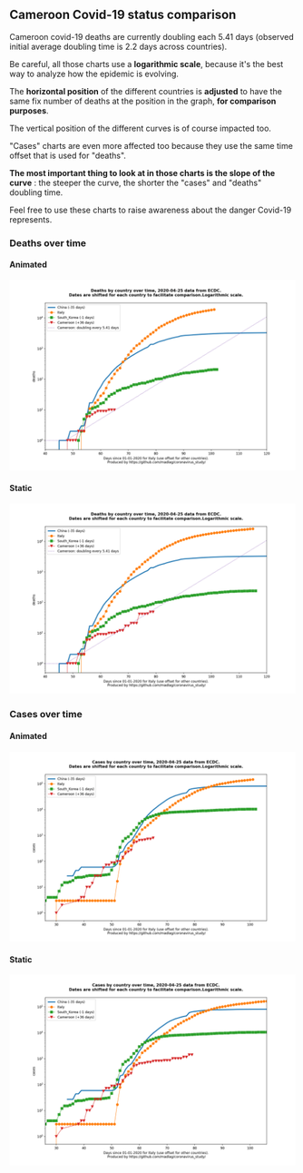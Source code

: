 ## Cameroon Covid-19 status comparison 

Cameroon covid-19 deaths are currently doubling each 5.41 days (observed initial average doubling time is 2.2 days across countries).



Be careful, all those charts use a **logarithmic scale**, because it's the best way to analyze how the epidemic is evolving.
 
The **horizontal position** of the different countries is **adjusted** to have the same fix number of deaths at the position in the graph, **for comparison purposes**.

The vertical position of the different curves is of course impacted too.

"Cases" charts are even more affected too because they use the same time offset that is used for "deaths".

**The most important thing to look at in those charts is the slope of the curve** : the steeper the curve, the shorter the "cases" and "deaths" doubling time.

Feel free to use these charts to raise awareness about the danger Covid-19 represents. 


 
### Deaths over time
 
#### Animated
![Cameroon covid-19 deaths animated chart](https://raw.githubusercontent.com/madlag/coronavirus_study/master/notebooks/graphs/2020-04-25/countries/Cameroon/2020-04-25_Cameroon_deaths.gif "Cameroon covid-19 deaths animated chart")   
 
#### Static
![Cameroon covid-19 deaths static chart](https://raw.githubusercontent.com/madlag/coronavirus_study/master/notebooks/graphs/2020-04-25/countries/Cameroon/2020-04-25_Cameroon_deaths.png "Cameroon covid-19 deaths static chart")   

 
### Cases over time
 
#### Animated
![Cameroon covid-19 cases animated chart](https://raw.githubusercontent.com/madlag/coronavirus_study/master/notebooks/graphs/2020-04-25/countries/Cameroon/2020-04-25_Cameroon_cases.gif "Cameroon covid-19 cases animated chart")   
 
#### Static
![Cameroon covid-19 cases static chart](https://raw.githubusercontent.com/madlag/coronavirus_study/master/notebooks/graphs/2020-04-25/countries/Cameroon/2020-04-25_Cameroon_cases.png "Cameroon covid-19 cases static chart")   

